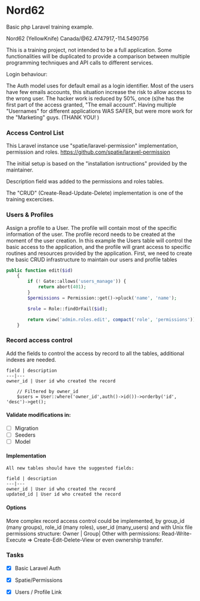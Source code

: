 # Nord62
Basic php Laravel training example.  

Nord62 (YellowKnife) Canada/@62.4747917,-114.5490756

This is a training project, not intended to be a full application. Some functionalities will be duplicated to provide a comparison between multiple programming techniques and API calls to different services.

Login behaviour:

The Auth model uses for default email as a login identifier. Most of the users have few emails accounts, this situation increase the risk to allow access to the wrong user.
The hacker work is reduced by 50%, once (s)he has the first part of the access granted, "The email account". 
Having multiple "Usernames" for different applications WAS SAFER, but were more work for the "Marketing" guys. (THANK YOU! )

### Access Control List

This Laravel instance use "spatie/laravel-permission" implementation, permission and roles.
https://github.com/spatie/laravel-permission

The initial setup is based on the "installation isntructions" provided by the maintainer.

Description field was added to the permissions and roles tables.

The "CRUD" (Create-Read-Update-Delete) implementation is one of the training excercises.

### Users & Profiles

Assign a profile to a User. The profile will contain most of the specific information of the user. 
The profile record needs to be created at the moment of the user creation. In this example the Users table will control the basic access to the application, and the profile will grant access to specific routines and resources provided by the application.
First, we need to create the basic CRUD infrastructure to maintain our users and profile tables

```php
public function edit($id)
    {
        if (! Gate::allows('users_manage')) {
            return abort(401);
        }
        $permissions = Permission::get()->pluck('name', 'name');

        $role = Role::findOrFail($id);

        return view('admin.roles.edit', compact('role', 'permissions'));
    }
```

### Record access control

Add the fields to control the access by record to all the tables, additional indexes are needed.

    field | description
    ---|---
    owner_id | User id who created the record

```
    // Filtered by owner_id
    $users = User::where('owner_id',auth()->id())->orderby('id', 'desc')->get();

```

#### Validate modifications in:

- [ ] Migration
- [ ] Seeders
- [ ] Model

#### Implementation

    All new tables should have the suggested fields:

    field | description
    ---|---
    owner_id | User id who created the record
    updated_id | User id who created the record


#### Options

More complex record access control could be implemented, by group_id (many groups), role_id (many roles), user_id (many_users)
and with Unix file permissions structure:  Owner | Group| Other with permissions: Read-Write-Execute => Create-Edit-Delete-View
or even ownership transfer.



### Tasks

- [X] Basic Laravel Auth
- [X] Spatie/Permissions
- [X] Users / Profile Link


